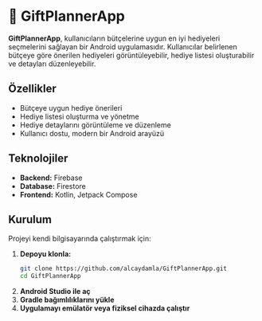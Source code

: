 # 🎁 GiftPlannerApp

**GiftPlannerApp**, kullanıcıların bütçelerine uygun en iyi hediyeleri seçmelerini sağlayan bir Android uygulamasıdır. Kullanıcılar belirlenen bütçeye göre önerilen hediyeleri görüntüleyebilir, hediye listesi oluşturabilir ve detayları düzenleyebilir.

## Özellikler
- Bütçeye uygun hediye önerileri
- Hediye listesi oluşturma ve yönetme
- Hediye detaylarını görüntüleme ve düzenleme
- Kullanıcı dostu, modern bir Android arayüzü

## Teknolojiler
- **Backend:** Firebase
- **Database:** Firestore
- **Frontend:** Kotlin, Jetpack Compose

## Kurulum
Projeyi kendi bilgisayarında çalıştırmak için:

1. **Depoyu klonla:**
   ```bash
   git clone https://github.com/alcaydamla/GiftPlannerApp.git
   cd GiftPlannerApp
   ```
2. **Android Studio ile aç**
3. **Gradle bağımlılıklarını yükle**
4. **Uygulamayı emülatör veya fiziksel cihazda çalıştır**
